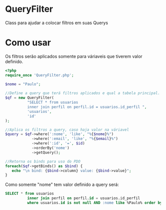 # QueryFilter
Class para ajudar a colocar filtros em suas Querys

# Como usar

Os filtros serão aplicados somente para váriaveis que tiverem valor definido.

```php
<?php
require_once 'QueryFilter.php';

$nome = "Paulo";
          
//Define a query que terá filtros aplicados e qual a tabela principal.          
$qf = new QueryFilter(
          "SELECT * from usuarios
          inner join perfil on perfil.id = usuarios.id_perfil ",
          'usuarios', 
          'id'
); 

//Aplica os filtros a query, caso haja valor na váriavel
$query = $qf->where(':nome', 'like', "%{$nome}%")
            ->where(':email', 'like', "%{$email}%")
            ->where(':id', '=', $id)
            ->orderBy('nome')
            ->getQuery();

//Retorna os binds para uso do PDO
foreach($qf->getBinds() as $bind) {
   echo "\n bind: {$bind->column} value: {$bind->value}";
}
```

Como somente "nome" tem valor definido a query será:

```sql
SELECT * from usuarios
          inner join perfil on perfil.id = usuarios.id_perfil 
          where usuarios.id is not null AND :nome like %Paulo% order by nome ASC 
```




